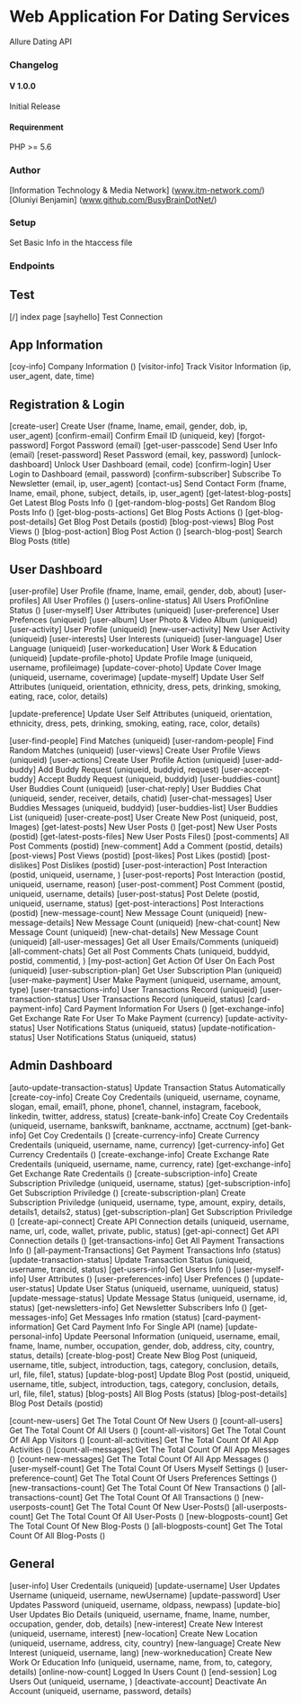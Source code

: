 # Web Application For Dating Services
  Allure Dating API

### Changelog

#### V 1.0.0
Initial Release

#### Requirenment 
PHP >= 5.6

### Author
[Information Technology & Media Network] (www.itm-network.com/)
[Oluniyi Benjamin] (www.github.com/BusyBrainDotNet/)

### Setup
Set Basic Info in the htaccess file

### Endpoints

## Test
[/] index page
[sayhello] Test Connection

## App Information
[coy-info] Company Information ()
[visitor-info] Track Visitor Information (ip, user_agent, date, time)


## Registration & Login
[create-user] Create User (fname, lname, email, gender, dob, ip, user_agent)
[confirm-email] Confirm Email ID (uniqueid, key)
[forgot-password] Forgot Password (email)
[get-user-passcode] Send User Info (email)
[reset-password] Reset Password (email, key, password)
[unlock-dashboard] Unlock User Dashboard (email, code)
[confirm-login] User Login to Dashboard (email, password)
[confirm-subscriber] Subscribe To Newsletter (email, ip, user_agent)
[contact-us] Send Contact Form (fname, lname, email, phone, subject, details, ip, user_agent)
[get-latest-blog-posts] Get Latest Blog Posts Info   ()
[get-random-blog-posts] Get Random Blog Posts Info   ()
[get-blog-posts-actions] Get Blog Posts Actions    ()
[get-blog-post-details] Get Blog Post Details (postid)
[blog-post-views] Blog Post Views      ()
[blog-post-action] Blog Post Action    ()
[search-blog-post] Search Blog Posts (title)

## User Dashboard
[user-profile] User Profile (fname, lname, email, gender, dob, about)
[user-profiles] All User Profiles ()
[users-online-status] All Users ProfiOnline Status ()
[user-myself] User Attributes (uniqueid)
[user-preference] User Prefences (uniqueid)
[user-album] User Photo & Video Album (uniqueid)
[user-activity] User Profile (uniqueid)
[new-user-activity] New User Activity (uniqueid)
[user-interests] User Interests (uniqueid)
[user-language] User Language (uniqueid)
[user-workeducation] User Work & Education (uniqueid)
[update-profile-photo] Update Profile Image (uniqueid, username, profileimage)
[update-cover-photo] Update Cover Image (uniqueid, username, coverimage)
[update-myself] Update User Self Attributes (uniqueid, orientation, ethnicity, dress, pets, drinking, smoking, eating, race, color, details)

[update-preference] Update User Self Attributes (uniqueid, orientation, ethnicity, dress, pets, drinking, smoking, eating, race, color, details)

[user-find-people] Find Matches (uniqueid)
[user-random-people] Find Random Matches (uniqueid)
[user-views] Create User Profile Views (uniqueid)
[user-actions] Create User Profile Action (uniqueid)
[user-add-buddy] Add Buddy Request (uniqueid, buddyid, request)
[user-accept-buddy] Accept Buddy Request (uniqueid, buddyid)
[user-buddies-count] User Buddies Count (uniqueid)
[user-chat-reply] User Buddies Chat (uniqueid, sender, receiver, details, chatid)
[user-chat-messages] User Buddies Messages (uniqueid, buddyid)
[user-buddies-list] User Buddies List (uniqueid)
[user-create-post] User Create New Post (uniqueid, post, Images)
[get-latest-posts] New User Posts ()
[get-post] New User Posts (postid)
[get-latest-posts-files] New User Posts Files()
[post-comments] All Post Comments (postid)
[new-comment] Add a Comment (postid, details)
[post-views] Post Views (postid)
[post-likes] Post Likes (postid)
[post-dislikes] Post Dislikes (postid)
[user-post-interaction] Post Interaction (postid, uniqueid, username, )
[user-post-reports] Post Interaction (postid, uniqueid, username, reason)
[user-post-comment] Post Comment (postid, uniqueid, username, details)
[user-post-status] Post Delete (postid, uniqueid, username, status)
[get-post-interactions] Post Interactions (postid)
[new-message-count] New Message Count (uniqueid)
[new-message-details] New Message Count (uniqueid)
[new-chat-count] New Message Count (uniqueid)
[new-chat-details] New Message Count (uniqueid)
[all-user-messages] Get all User Emails/Comments (uniqueid)
[all-comment-chats] Get all Post Comments Chats (uniqueid, buddyid, postid, commentid, )
[my-post-action] Get Action Of User On Each Post (uniqueid)
[user-subscription-plan] Get User Subscription Plan (uniqueid)
[user-make-payment] User Make Payment (uniqueid, username, amount, type)
[user-transactions-info] User Transactions Record (uniqueid)
[user-transaction-status] User Transactions Record (uniqueid, status)
[card-payment-info] Card Payment Information For Users    ()
[get-exchange-info] Get Exchange Rate For User To Make Payment   (currency)
[update-activity-status] User Notifications Status (uniqueid, status)
[update-notification-status] User Notifications Status (uniqueid, status)




## Admin Dashboard
[auto-update-transaction-status] Update Transaction Status Automatically
[create-coy-info] Create Coy Credentails (uniqueid, username, coyname, slogan, email, email1, phone, phone1, channel, instagram, facebook, linkedin, twitter, address, status)
[create-bank-info] Create Coy Credentails (uniqueid, username, bankswift, bankname, acctname, acctnum)
[get-bank-info] Get Coy Credentails ()
[create-currency-info] Create Currency Credentails (uniqueid, username, name, currency)
[get-currency-info] Get Currency Credentails ()
[create-exchange-info] Create Exchange Rate Credentails (uniqueid, username, name, currency, rate)
[get-exchange-info] Get Exchange Rate Credentails ()
[create-subscription-info] Create Subscription Priviledge  (uniqueid, username, status)
[get-subscription-info] Get Subscription Priviledge  ()
[create-subscription-plan] Create Subscription Priviledge  (uniqueid, username, type, amount, expiry, details, details1, details2, status)
[get-subscription-plan] Get Subscription Priviledge  ()
[create-api-connect] Create API Connection details    (uniqueid, username, name, url, code, wallet, private, public, status)
[get-api-connect] Get API Connection details    ()
[get-transactions-info] Get All Payment Transactions Info   () 
[all-payment-Transactions] Get Payment Transactions Info   (status) 
[update-transaction-status] Update Transaction Status (uniqueid, username, trancid, status)
[get-users-info] Get Users Info ()
[user-myself-info] User Attributes ()
[user-preferences-info] User Prefences ()
[update-user-status] Update User Status (uniqueid, username, uuniqueid, status)
[update-message-status] Update Message Status (uniqueid, username, id, status)
[get-newsletters-info] Get Newsletter Subscribers Info    ()
[get-messages-info]   Get Messages Info rmation   (status)
[card-payment-information] Get Card Payment Info For Single API (name)
[update-personal-info] Update Peersonal Information (uniqueid, username, email, fname, lname, number, occupation, gender, dob, address, city, country, status, details)
[create-blog-post] Create New Blog Post  (uniqueid, username, title, subject, introduction, tags, category, conclusion, details, url, file, file1, status)
[update-blog-post] Update Blog Post  (postid, uniqueid, username, title, subject, introduction, tags, category, conclusion, details, url, file, file1, status)
[blog-posts] All  Blog Posts  (status)
[blog-post-details]  Blog Post Details  (postid)


[count-new-users] Get The Total Count Of New Users    ()
[count-all-users] Get The Total Count Of All Users    ()
[count-all-visitors] Get The Total Count Of All App Visitors ()
[count-all-activities] Get The Total Count Of All App Activities ()
[count-all-messages] Get The Total Count Of All App Messages ()
[count-new-messages] Get The Total Count Of All App Messages ()
[user-myself-count] Get The Total Count Of Users Myself Settings ()
[user-preference-count] Get The Total Count Of Users Preferences Settings ()
[new-transactions-count] Get The Total Count Of New Transactions ()
[all-transactions-count] Get The Total Count Of All Transactions ()
[new-userposts-count] Get The Total Count Of New User-Posts()
[all-userposts-count] Get The Total Count Of All User-Posts ()
[new-blogposts-count] Get The Total Count Of New Blog-Posts ()
[all-blogposts-count] Get The Total Count Of All Blog-Posts ()




## General
[user-info] User Credentails (uniqueid)
[update-username] User Updates Username (uniqueid, username, newUsername)
[update-password] User Updates Password (uniqueid, username, oldpass, newpass)
[update-bio] User Updates Bio Details (uniqueid, username, fname, lname, number, occupation, gender, dob, details)
[new-interest] Create New Interest (uniqueid, username, interest)
[new-location] Create New Location (uniqueid, username, address, city, country)
[new-language] Create New Interest (uniqueid, username, lang)
[new-workneducation] Create New Work Or Education Info (uniqueid, username, name, from, to, category, details)
[online-now-count] Logged In Users Count ()
[end-session] Log Users Out (uniqueid, username, )
[deactivate-account] Deactivate An Account (uniqueid, username, password, details)